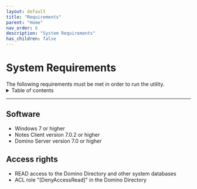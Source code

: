 ```yaml
---
layout: default
title: "Requirements"
parent: "Home"
nav_order: 6
description: "System Requirements"
has_children: false
---
```


<h1>System Requirements</h1>
The following requirements must be met in order to run the utility.

<details close markdown="block">
  <summary>
    Table of contents
  </summary>
  {: .text-delta }
1. TOC
{:toc}
</details>

---

## Software

- Windows 7 or higher
- Notes Client version 7.0.2 or higher
- Domino Server version 7.0 or higher

## Access rights

- READ access to the Domino Directory and other system databases
- ACL role "[DenyAccessRead]" in the Domino Directory
 
